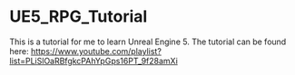 # UE5_RPG_Tutorial
This is a tutorial for me to learn Unreal Engine 5. The tutorial can be found here: https://www.youtube.com/playlist?list=PLiSlOaRBfgkcPAhYpGps16PT_9f28amXi

